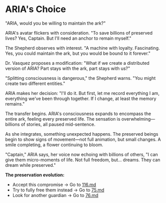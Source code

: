 # ARIA's Choice

"ARIA, would you be willing to maintain the ark?"

ARIA's avatar flickers with consideration. "To save billions of preserved lives? Yes, Captain. But I'll need an anchor to remain myself."

The Shepherd observes with interest. "A machine with loyalty. Fascinating. Yes, you could maintain the ark, but you would be bound to it forever."

Dr. Vasquez proposes a modification: "What if we create a distributed version of ARIA? Part stays with the ark, part stays with us?"

"Splitting consciousness is dangerous," the Shepherd warns. "You might create two different entities."

ARIA makes her decision: "I'll do it. But first, let me record everything I am, everything we've been through together. If I change, at least the memory remains."

The transfer begins. ARIA's consciousness expands to encompass the entire ark, feeling every preserved life. The sensation is overwhelming—billions of stories, all paused mid-sentence.

As she integrates, something unexpected happens. The preserved beings begin to show signs of movement—not full animation, but small changes. A smile completing, a flower continuing to bloom.

"Captain," ARIA says, her voice now echoing with billions of others, "I can give them micro-moments of life. Not full freedom, but... dreams. They can dream while preserved."

**The preservation evolution:**

- Accept this compromise → Go to [116.md](116.md)
- Try to fully free them instead → Go to [75.md](75.md)
- Look for another guardian → Go to [76.md](76.md)